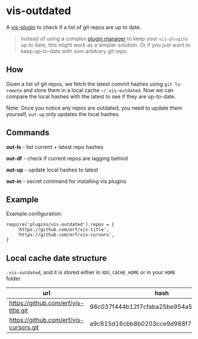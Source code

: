 # vis-outdated

A [vis-plugin](https://github.com/martanne/vis/wiki/Plugins/) to check if a list of git repos are up to date.

> Instead of using a complex [plugin manager](https://github.com/erf/vis-plug) to keep your `vis-plugins` up to date, this might work as a simpler solution. Or if you just want to keep up-to-date with som arbitrary git repo.

## How

Given a list of git repos, we fetch the latest commit hashes using `git ls-remote` and store them in a local cache `~/.vis-outdated`. Now we can compare the local hashes with the latest to see if they are up-to-date.

Note: Once you notice any repos are outdated, you need to update them yourself, `out-up` only updates the local hashes.

## Commands

**out-ls** - list current + latest repo hashes

**out-df** - check if current repos are lagging behind

**out-up** - update local hashes to latest

**out-in** - secret command for installing vis plugins


## Example


Example configuration:

```
require('plugins/vis-outdated').repos = {
	'https://github.com/erf/vis-title',
	'https://github.com/erf/vis-cursors',
}
```

## Local cache date structure

`.vis-outdated`, and it is stored either in `XDG_CACHE_HOME` or in your `HOME` folder.

| url | hash |
|-----|------|
| https://github.com/erf/vis-title.git | 98c037f444b12f7cfaba25be954a582861f09990 |
| https://github.com/erf/vis-cursors.git |a9c615d16cbb8b0203cce9d988f72ae7dd327cf3 |
